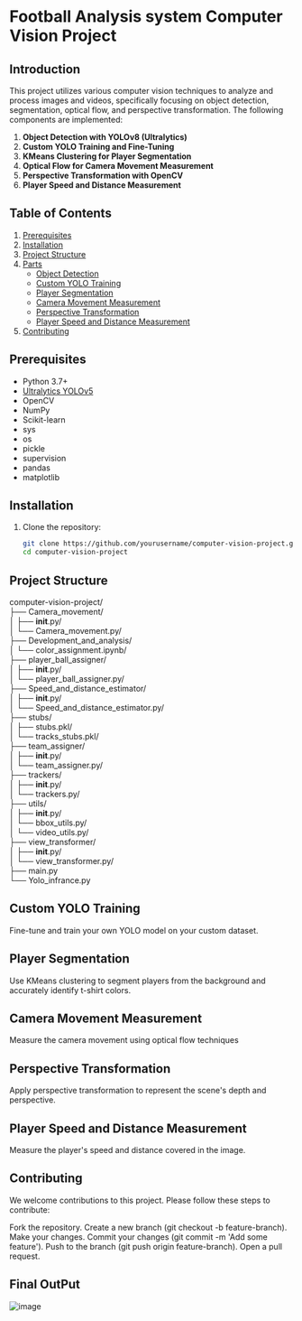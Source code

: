 # Football Analysis system Computer Vision Project

## Introduction
This project utilizes various computer vision techniques to analyze and process images and videos, specifically focusing on object detection, segmentation, optical flow, and perspective transformation. The following components are implemented:

1. **Object Detection with YOLOv8 (Ultralytics)**
2. **Custom YOLO Training and Fine-Tuning**
3. **KMeans Clustering for Player Segmentation**
4. **Optical Flow for Camera Movement Measurement**
5. **Perspective Transformation with OpenCV**
6. **Player Speed and Distance Measurement**

## Table of Contents
1. [Prerequisites](#prerequisites)
2. [Installation](#installation)
3. [Project Structure](#project-structure)
4. [Parts](#usage)
    - [Object Detection](#object-detection)
    - [Custom YOLO Training](#custom-yolo-training)
    - [Player Segmentation](#player-segmentation)
    - [Camera Movement Measurement](#camera-movement-measurement)
    - [Perspective Transformation](#perspective-transformation)
    - [Player Speed and Distance Measurement](#player-speed-and-distance-measurement)
5. [Contributing](#contributing)


## Prerequisites
- Python 3.7+
- [Ultralytics YOLOv5](https://github.com/ultralytics/yolov5)
- OpenCV
- NumPy
- Scikit-learn
- sys
- os
- pickle
- supervision
- pandas
- matplotlib

## Installation
1. Clone the repository:
    ```sh
    git clone https://github.com/yourusername/computer-vision-project.git
    cd computer-vision-project
    ```

## Project Structure
computer-vision-project/<br>
├── Camera_movement/<br>
│ ├── __init__.py/<br>
│ └── Camera_movement.py/<br>
├── Development_and_analysis/<br>
│ └── color_assignment.ipynb/<br>
├── player_ball_assigner/<br>
│ ├── __init__.py/<br>
│ └── player_ball_assigner.py/<br>
├── Speed_and_distance_estimator/<br>
│ ├── __init__.py/<br>
│ └── Speed_and_distance_estimator.py/<br>
├── stubs/<br>
│ ├── stubs.pkl/<br>
│ └── tracks_stubs.pkl/<br>
├── team_assigner/<br>
│ ├── __init__.py/<br>
│ └── team_assigner.py/<br>
├── trackers/<br>
│ ├── __init__.py/<br>
│ └── trackers.py/<br>
├── utils/<br>
│ ├── __init__.py/<br>
│ └── bbox_utils.py/<br>
│ └── video_utils.py/<br>
├── view_transformer/<br>
│ ├── __init__.py/<br>
│ └── view_transformer.py/<br>
├── main.py<br>
└── Yolo_infrance.py<br>

## Custom YOLO Training
Fine-tune and train your own YOLO model on your custom dataset.

## Player Segmentation
Use KMeans clustering to segment players from the background and accurately identify t-shirt colors.

## Camera Movement Measurement
Measure the camera movement using optical flow techniques

## Perspective Transformation
Apply perspective transformation to represent the scene's depth and perspective.

## Player Speed and Distance Measurement
Measure the player's speed and distance covered in the image.

## Contributing
We welcome contributions to this project. Please follow these steps to contribute:

Fork the repository.
Create a new branch (git checkout -b feature-branch).
Make your changes.
Commit your changes (git commit -m 'Add some feature').
Push to the branch (git push origin feature-branch).
Open a pull request.


## Final OutPut
![image](https://github.com/user-attachments/assets/bde45ce1-17e3-49de-a846-ecf70607603c)

